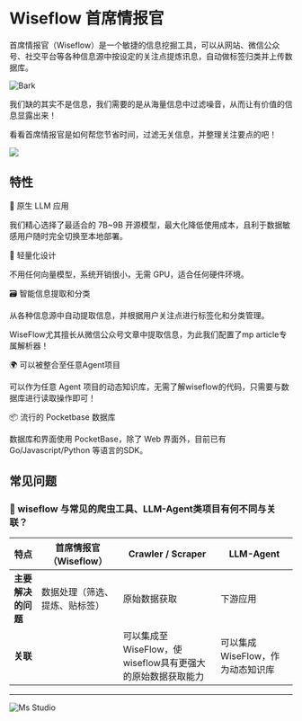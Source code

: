 # Wiseflow 首席情报官

首席情报官（Wiseflow）是一个敏捷的信息挖掘工具，可以从网站、微信公众号、社交平台等各种信息源中按设定的关注点提炼讯息，自动做标签归类并上传数据库。

![Bark](https://file.lifebus.top/imgs/bark_logo.png)

我们缺的其实不是信息，我们需要的是从海量信息中过滤噪音，从而让有价值的信息显露出来！

看看首席情报官是如何帮您节省时间，过滤无关信息，并整理关注要点的吧！

![](https://img.shields.io/badge/%E6%96%B0%E7%96%86%E8%90%8C%E6%A3%AE%E8%BD%AF%E4%BB%B6%E5%BC%80%E5%8F%91%E5%B7%A5%E4%BD%9C%E5%AE%A4-%E6%8F%90%E4%BE%9B%E6%8A%80%E6%9C%AF%E6%94%AF%E6%8C%81-blue)

## 特性

🚀 原生 LLM 应用

我们精心选择了最适合的 7B~9B 开源模型，最大化降低使用成本，且利于数据敏感用户随时完全切换至本地部署。

🌱 轻量化设计

不用任何向量模型，系统开销很小，无需 GPU，适合任何硬件环境。

🗃️ 智能信息提取和分类

从各种信息源中自动提取信息，并根据用户关注点进行标签化和分类管理。

WiseFlow尤其擅长从微信公众号文章中提取信息，为此我们配置了mp article专属解析器！

🌍 可以被整合至任意Agent项目

可以作为任意 Agent 项目的动态知识库，无需了解wiseflow的代码，只需要与数据库进行读取操作即可！

📦 流行的 Pocketbase 数据库

数据库和界面使用 PocketBase，除了 Web 界面外，目前已有 Go/Javascript/Python 等语言的SDK。

## 常见问题

### 🔄 wiseflow 与常见的爬虫工具、LLM-Agent类项目有何不同与关联？

| 特点          | 首席情报官（Wiseflow） | Crawler / Scraper                     | LLM-Agent            |
|-------------|-----------------|---------------------------------------|----------------------|
| **主要解决的问题** | 数据处理（筛选、提炼、贴标签） | 原始数据获取                                | 下游应用                 |
| **关联**      |                 | 可以集成至WiseFlow，使wiseflow具有更强大的原始数据获取能力 | 可以集成WiseFlow，作为动态知识库 |

---

![Ms Studio](https://file.lifebus.top/imgs/ms_blank_001.png)

